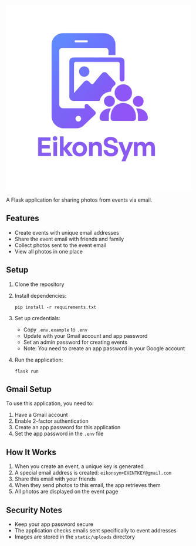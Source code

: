 ![Eikonsym Logo](eikonsym_icon-512.png)

A Flask application for sharing photos from events via email.

## Features

- Create events with unique email addresses
- Share the event email with friends and family
- Collect photos sent to the event email
- View all photos in one place

## Setup

1. Clone the repository
2. Install dependencies:
   ```
   pip install -r requirements.txt
   ```
3. Set up credentials:
   - Copy `.env.example` to `.env`
   - Update with your Gmail account and app password
   - Set an admin password for creating events
   - Note: You need to create an app password in your Google account

4. Run the application:
   ```
   flask run
   ```

## Gmail Setup

To use this application, you need to:

1. Have a Gmail account
2. Enable 2-factor authentication
3. Create an app password for this application
4. Set the app password in the `.env` file

## How It Works

1. When you create an event, a unique key is generated
2. A special email address is created: `eikonsym+EVENTKEY@gmail.com`
3. Share this email with your friends
4. When they send photos to this email, the app retrieves them
5. All photos are displayed on the event page

## Security Notes

- Keep your app password secure
- The application checks emails sent specifically to event addresses
- Images are stored in the `static/uploads` directory

